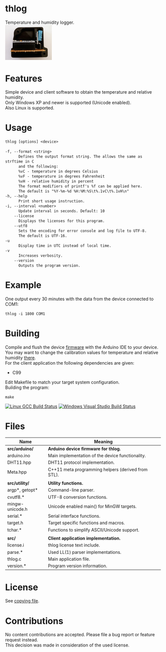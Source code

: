thlog
=====

Temperature and humidity logger.  
<img src="doc/side.jpg" width="30%" height="30%">

Features
========

Simple device and client software to obtain the temperature and relative humidity.  
Only Windows XP and newer is supported (Unicode enabled).  
Also Linux is supported.  

Usage
=====

    thlog [options] <device>
    
    -f, --format <string>
          Defines the output format string. The allows the same as strftime in C
          and the following:
          %vC - temperature in degrees Celsius
          %vF - temperature in degrees Fahrenheit
          %vH - relative humidity in percent
          The format modifiers of printf's %f can be applied here.
          The default is "%Y-%m-%d %H:%M:%S\t%.1vC\t%.1vH\n"
    -h, --help
          Print short usage instruction.
    -i, --interval <number>
          Update interval in seconds. Default: 10
        --license
          Displays the licenses for this program.
        --utf8
          Sets the encoding for error console and log file to UTF-8.
          The default is UTF-16.
    -u
          Display time in UTC instead of local time.
    -v
          Increases verbosity.
        --version
          Outputs the program version.

Example
=======

One output every 30 minutes with the data from the device connected to COM1:

    thlog -i 1800 COM1


Building
========

Compile and flush the device [firmware](src/arduino/arduino.ino) with the Arduino IDE to your device.  
You may want to change the calibration values for temperature and relative humidity [there](src/arduino/arduino.ino).  
For the client application the following dependencies are given:  
- C99

Edit Makefile to match your target system configuration.  
Building the program:  

    make

[![Linux GCC Build Status](https://img.shields.io/travis/daniel-starke/thlog/master.svg?label=Linux)](https://travis-ci.org/daniel-starke/thlog)
[![Windows Visual Studio Build Status](https://img.shields.io/appveyor/ci/danielstarke/thlog/master.svg?label=Windows)](https://ci.appveyor.com/project/danielstarke/thlog)    

Files
=====

|Name            |Meaning
|----------------|--------------------------------------------------
|**src/arduino/**|**Arduino device firmware for thlog.**
|arduino.ino     |Main implementation of the device functionality.
|DHT11.hpp       |DHT11 protocol implementation.
|Meta.hpp        |C++11 meta programming helpers (derived from STL).
|                |
|**src/utility/**|**Utility functions.**
|argp*, getopt*  |Command-line parser.
|cvutf8.*        |UTF-8 conversion functions.
|mingw-unicode.h |Unicode enabled main() for MinGW targets.
|serial.*        |Serial interface functions.
|target.h        |Target specific functions and macros.
|tchar.*         |Functions to simplify ASCII/Unicode support.
|                |
|**src/**        |**Client application implementation.**
|license.i       |thlog license text include.
|parse.*         |Used LL(1) parser implementations.
|thlog.c         |Main application file.
|version.*       |Program version information.



License
=======

See [copying file](doc/COPYING).  

Contributions
=============

No content contributions are accepted. Please file a bug report or feature request instead.  
This decision was made in consideration of the used license.
